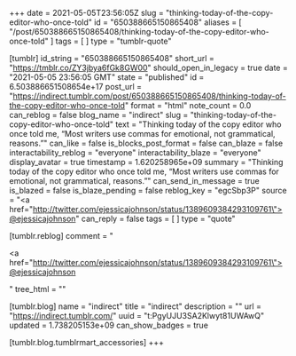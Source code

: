+++
date = 2021-05-05T23:56:05Z
slug = "thinking-today-of-the-copy-editor-who-once-told"
id = "650388665150865408"
aliases = [ "/post/650388665150865408/thinking-today-of-the-copy-editor-who-once-told" ]
tags = [ ]
type = "tumblr-quote"

[tumblr]
id_string = "650388665150865408"
short_url = "https://tmblr.co/ZY3jbya6fGk8GW00"
should_open_in_legacy = true
date = "2021-05-05 23:56:05 GMT"
state = "published"
id = 6.503886651508654e+17
post_url = "https://indirect.tumblr.com/post/650388665150865408/thinking-today-of-the-copy-editor-who-once-told"
format = "html"
note_count = 0.0
can_reblog = false
blog_name = "indirect"
slug = "thinking-today-of-the-copy-editor-who-once-told"
text = "Thinking today of the copy editor who once told me, “Most writers use commas for emotional, not grammatical, reasons.”"
can_like = false
is_blocks_post_format = false
can_blaze = false
interactability_reblog = "everyone"
interactability_blaze = "everyone"
display_avatar = true
timestamp = 1.620258965e+09
summary = "Thinking today of the copy editor who once told me, “Most writers use commas for emotional, not grammatical, reasons.”"
can_send_in_message = true
is_blazed = false
is_blaze_pending = false
reblog_key = "egcSbp3P"
source = "<a href=\"http://twitter.com/ejessicajohnson/status/1389609384293109761\">@ejessicajohnson</a>"
can_reply = false
tags = [ ]
type = "quote"

[tumblr.reblog]
comment = "<p><a href=\"http://twitter.com/ejessicajohnson/status/1389609384293109761\">@ejessicajohnson</a></p>"
tree_html = ""

[tumblr.blog]
name = "indirect"
title = "indirect"
description = ""
url = "https://indirect.tumblr.com/"
uuid = "t:PgyUJU3SA2Klwyt81UWAwQ"
updated = 1.738205153e+09
can_show_badges = true

[tumblr.blog.tumblrmart_accessories]
+++
